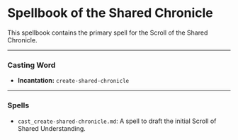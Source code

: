 # Spellbook of the Shared Chronicle

This spellbook contains the primary spell for the Scroll of the Shared Chronicle.

---

### Casting Word
- **Incantation:** `create-shared-chronicle`

---

### Spells
- `cast_create-shared-chronicle.md`: A spell to draft the initial Scroll of Shared Understanding.
